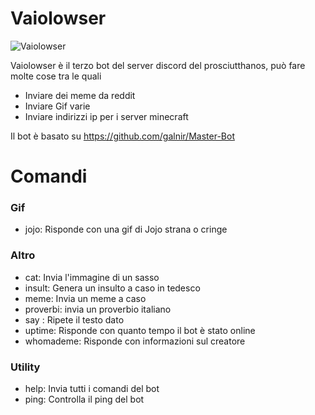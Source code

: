 # Vaiolowser
![Vaiolowser](https://raw.githubusercontent.com/spartacus04/Vaiolowser/master/icon.ico)


Vaiolowser è il terzo bot del server discord del prosciutthanos, può fare molte cose tra le quali

  - Inviare dei meme da reddit
  - Inviare Gif varie
  - Inviare indirizzi ip per i server minecraft

Il bot è basato su  https://github.com/galnir/Master-Bot

# Comandi
### Gif
  - jojo: Risponde con una gif di Jojo strana o cringe
### Altro
  - cat: Invia l'immagine di un sasso
  - insult: Genera un insulto a caso in tedesco
  - meme: Invia un meme a caso
  - proverbi: invia un proverbio italiano
  - say <testo>: Ripete il testo dato
  - uptime: Risponde con quanto tempo il bot è stato online
  - whomademe: Risponde con informazioni sul creatore
### Utility
  - help: Invia tutti i comandi del bot
  - ping: Controlla il ping del bot
